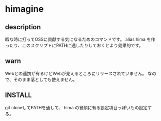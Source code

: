 himagine
========

description
--
暇な時に打ってOSSに貢献する気になるためのコマンドです。
alias hima を作ったり、このスクリプトにPATHに通したりしておくとより効果的です。

warn
--
Webとの連携が有るけどWebが見えるところにリリースされていません。
なので、そのまま落としても使えません。



INSTALL
--
git cloneしてPATHを通して、
hima の冒頭に有る設定項目っぽいもの設定する。



